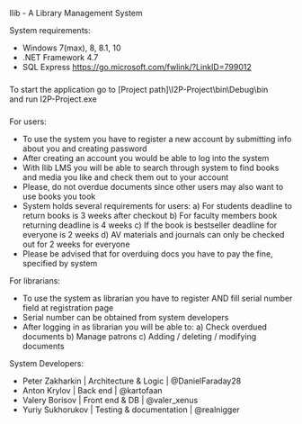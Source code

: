 Ilib - A Library Management System

System requirements:
 - Windows 7(max), 8, 8.1, 10
 - .NET Framework 4.7
 - SQL Express https://go.microsoft.com/fwlink/?LinkID=799012
 
###                                     ###
To start the application go to
  [Project path]\I2P-Project\bin\Debug\bin\
    and run I2P-Project.exe
###                                     ###

For users:
 - To use the system you have to register a new account by submitting info about you and creating password
 - After creating an account you would be able to log into the system
 - With Ilib LMS you will be able to search through system to find books and media you like and check them out to your account
 - Please, do not overdue documents since other users may also want to use books you took
 - System holds several requirements for users:
	a) For students deadline to return books is 3 weeks after checkout
	b) For faculty members book returning deadline is 4 weeks
	c) If the book is bestseller deadline for everyone is 2 weeks
	d) AV materials and journals can only be checked out for 2 weeks for everyone
 - Please be advised that for overduing docs you have to pay the fine, specified by system

For librarians:
 - To use the system as librarian you have to register AND fill serial number field at registration page
 - Serial number can be obtained from system developers
 - After logging in as librarian you will be able to:
	a) Check overdued documents
	b) Manage patrons
	c) Adding / deleting / modifying documents

System Developers:
 - Peter Zakharkin  | Architecture & Logic    | @DanielFaraday28    
 - Anton Krylov     | Back end                | @kartofaan
 - Valery Borisov   | Front end & DB          | @valer_xenus
 - Yuriy Sukhorukov | Testing & documentation | @realnigger
